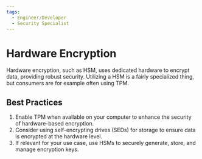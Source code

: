 ```yaml
---
tags:
  - Engineer/Developer
  - Security Specialist
---
```


# Hardware Encryption


Hardware encryption, such as HSM, uses dedicated hardware to encrypt data, providing robust security. Utilizing a HSM is a fairly specialized thing, but consumers are for example often using TPM.

## Best Practices

1. Enable TPM when available on your computer to enhance the security of hardware-based encryption.
2. Consider using self-encrypting drives (SEDs) for storage to ensure data is encrypted at the hardware level.
3. If relevant for your use case, use HSMs to securely generate, store, and manage encryption keys.